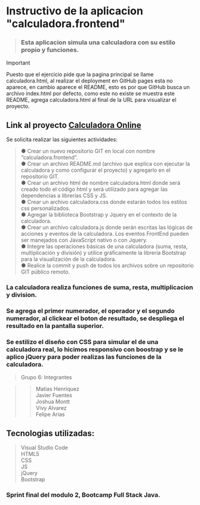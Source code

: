 # Instructivo de la aplicacion "calculadora.frontend"

>### Esta aplicacion simula una calculadora con su estilo propio y funciones.

> [!IMPORTANT]  
> Puesto que el ejercicio pide que la pagina principal se llame calculadora.html, al realizar el deployment en GitHub pages esta no aparece, en cambio aparece el README, esto es por que GitHub busca un archivo index.html por defecto, como este no existe se muestra este README, agrega calculadora.html al final de la URL para visualizar el proyecto.

## Link al proyecto [Calculadora Online](https://matihtorres.github.io/calculadora.frontend/calculadora.html) 

Se solicita realizar las siguientes actividades:  

>● Crear un nuevo repositorio GIT en local con nombre “calculadora.frontend”.  
● Crear un archivo README.md (archivo que explica con ejecutar la calculadora y como configurar
el proyecto) y agregarlo en el repositorio GIT.  
● Crear un archivo html de nombre calculadora.html donde será creado todo el código html y será
utilizado para agregar las dependencias a librerías CSS y JS.  
● Crear un archivo calculadora.css donde estarán todos los estilos css personalizados.  
● Agregar la biblioteca Bootstrap y Jquery en el contexto de la calculadora.  
● Crear un archivo calculadora.js donde serán escritas las lógicas de acciones y eventos de la
calculadora. Los eventos FrontEnd pueden ser manejados con JavaScript nativo o con Jquery.  
● Integre las operaciones básicas de una calculadora (suma, resta, multiplicación y división) y
utilice gráficamente la librería Bootstrap para la visualización de la calculadora.  
● Realice la commit y push de todos los archivos sobre un repositorio GIT público remoto.  



### La calculadora realiza funciones de suma, resta, multiplicacion y division.

### Se agrega el primer numerador, el operador y el segundo numerador, al clickear el boton de resultado, se despliega el resultado en la pantalla superior.

### Se estilizo el diseño con CSS para simular el de una calculadora real, lo hicimos responsivo con boostrap y se le aplico jQuery para poder realizas las funciones de la calculadora.  



>Grupo 6: Integrantes


>>Matias Henriquez  
Javier Fuentes  
Joshua Montt  
Vivy Alvarez  
Felipe Arias  

## Tecnologias utilizadas: 

>Visual Studio Code  
HTML5  
CSS  
JS  
jQuery  
Bootstrap


### Sprint final del modulo 2, Bootcamp Full Stack Java.

